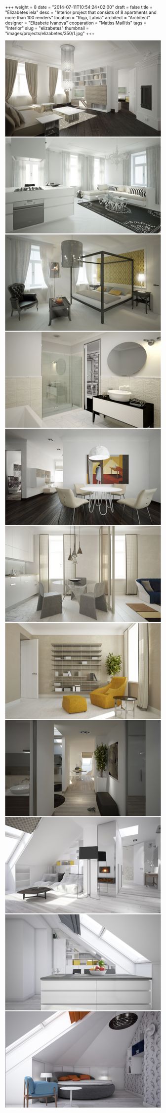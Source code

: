 +++
weight = 8
date = "2014-07-11T10:54:24+02:00"
draft = false
title = "Elizabetes iela"
desc = "Interior project that consists of 8 apartments and more than 100 renders"
location = "Rīga, Latvia"
architect = "Architect"
designer = "Elizabete Ivanova"
cooparation = "Matīss Mailītis"
tags    =  "Interior"
slug = "elizabetes"
thumbnail = "images/projects/elizabetes/350/1.jpg"
+++

<img src="../../images/projects/elizabetes/1100/1.jpg" alt="elizabetes" title=""/>
<img src="../../images/projects/elizabetes/1100/2.jpg" alt="elizabetes" title=""/>
<img src="../../images/projects/elizabetes/1100/3.jpg" alt="elizabetes" title=""/>
<img src="../../images/projects/elizabetes/1100/4.jpg" alt="elizabetes" title=""/>
<img src="../../images/projects/elizabetes/1100/5.jpg" alt="elizabetes" title=""/>
<img src="../../images/projects/elizabetes/1100/6.jpg" alt="elizabetes" title=""/>
<img src="../../images/projects/elizabetes/1100/7.jpg" alt="elizabetes" title=""/>
<img src="../../images/projects/elizabetes/1100/8.jpg" alt="elizabetes" title=""/>
<img src="../../images/projects/elizabetes/1100/9.jpg" alt="elizabetes" title=""/>
<img src="../../images/projects/elizabetes/1100/10.jpg" alt="elizabetes" title=""/>
<img src="../../images/projects/elizabetes/1100/11.jpg" alt="elizabetes" title=""/>

